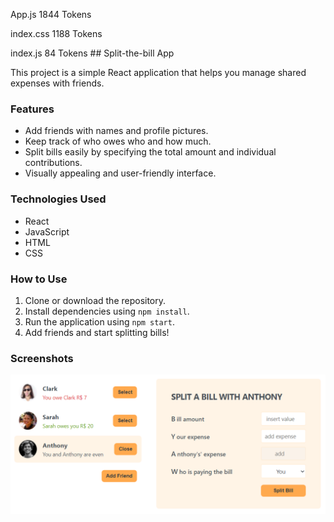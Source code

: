 ﻿App.js
1844 Tokens

index.css
1188 Tokens

index.js
84 Tokens
﻿﻿## Split-the-bill App

This project is a simple React application that helps you manage shared expenses with friends.

### Features

- Add friends with names and profile pictures.
- Keep track of who owes who and how much.
- Split bills easily by specifying the total amount and individual contributions.
- Visually appealing and user-friendly interface.

### Technologies Used

- React
- JavaScript
- HTML
- CSS

### How to Use

1.  Clone or download the repository.
2.  Install dependencies using `npm install`.
3.  Run the application using `npm start`.
4.  Add friends and start splitting bills!

### Screenshots

![alt text](image.png)
